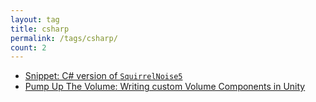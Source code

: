 ```yaml
---
layout: tag
title: csharp
permalink: /tags/csharp/
count: 2
---
```


- [Snippet: C# version of `SquirrelNoise5`](https://tryfinally.dev/squirrel-noise-5-ported-to-csharp)
- [Pump Up The Volume: Writing custom Volume Components in Unity](https://tryfinally.dev/unity-custom-srp-volume-components)
